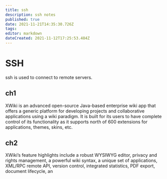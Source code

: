 ```yaml
---
title: ssh
description: ssh notes
published: true
date: 2021-11-21T14:35:30.726Z
tags: 
editor: markdown
dateCreated: 2021-11-12T17:25:53.484Z
---
```


# SSH
ssh is used to connect to remote servers.

## ch1
XWiki is an advanced open-source Java-based enterprise wiki app that offers a generic platform for developing projects and collaborative applications using a wiki paradigm. It is built for its users to have complete control of its functionality as it supports north of 600 extensions for applications, themes, skins, etc.

## ch2
XWiki’s feature highlights include a robust WYSIWYG editor, privacy and rights management, a powerful wiki syntax, a unique set of applications, XML/RPC remote API, version control, integrated statistics, PDF export, document lifecycle, an